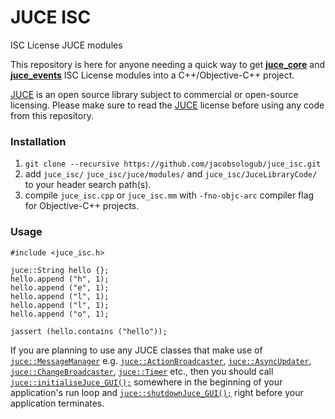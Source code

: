 # JUCE ISC

ISC License JUCE modules

This repository is here for anyone needing a quick way to get [**juce_core**](https://github.com/WeAreROLI/JUCE/tree/master/modules/juce_core) and [**juce_events**](https://github.com/WeAreROLI/JUCE/tree/master/modules/juce_events) ISC License modules into a C++/Objective-C++ project.

[JUCE](https://github.com/WeAreROLI/JUCE) is an open source library subject to commercial or open-source licensing. Please make sure to read the [JUCE](https://github.com/WeAreROLI/JUCE) license before using any code from this repository.

### Installation
  1. `git clone --recursive https://github.com/jacobsologub/juce_isc.git`
  2. add `juce_isc/` `juce_isc/juce/modules/` and `juce_isc/JuceLibraryCode/` to your header search path(s).
  3. compile `juce_isc.cpp` or `juce_isc.mm` with `-fno-objc-arc` compiler flag for Objective-C++ projects.

### Usage
```
#include <juce_isc.h>

juce::String hello {};
hello.append ("h", 1);
hello.append ("e", 1);
hello.append ("l", 1);
hello.append ("l", 1);
hello.append ("o", 1);

jassert (hello.contains ("hello"));
```

If you are planning to use any JUCE classes that make use of [`juce::MessageManager`](https://github.com/WeAreROLI/JUCE/blob/master/modules/juce_events/messages/juce_MessageManager.h) e.g. [`juce::ActionBroadcaster`](https://github.com/WeAreROLI/JUCE/blob/master/modules/juce_events/broadcasters/juce_ActionBroadcaster.h), [`juce::AsyncUpdater`](https://github.com/WeAreROLI/JUCE/blob/master/modules/juce_events/broadcasters/juce_AsyncUpdater.h), [`juce::ChangeBroadcaster`](https://github.com/WeAreROLI/JUCE/blob/master/modules/juce_events/broadcasters/juce_ChangeBroadcaster.h), [`juce::Timer`](https://github.com/WeAreROLI/JUCE/blob/master/modules/juce_events/timers/juce_Timer.h) etc., then you should call [`juce::initialiseJuce_GUI();`](https://github.com/WeAreROLI/JUCE/blob/master/modules/juce_events/messages/juce_Initialisation.h#L38) somewhere in the beginning of your application's run loop and [`juce::shutdownJuce_GUI();`](https://github.com/WeAreROLI/JUCE/blob/master/modules/juce_events/messages/juce_Initialisation.h#L48) right before your application terminates.